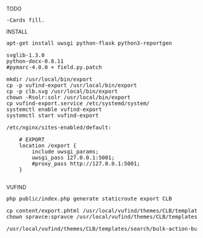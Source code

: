 TODO
<pre>
-Cards fill.
</pre>

INSTALL
<pre>
apt-get install uwsgi python-flask python3-reportgen

svglib-1.3.0
python-docx-0.8.11
#pymarc-4.0.0 + field.py.patch

mkdir /usr/local/bin/export
cp -p vufind-export /usr/local/bin/export
cp -p clb.svg /usr/local/bin/export
chown -Rsolr:solr /usr/local/bin/export
cp vufind-export.service /etc/systemd/system/
systemctl enable vufind-export
systemctl start vufind-export

/etc/nginx/sites-enabled/default:

	# EXPORT
	location /export {
		include uwsgi_params;
		uwsgi_pass 127.0.0.1:5001;
		#proxy_pass http://127.0.0.1:5001;
	}

</pre>
VUFIND
<pre>
php public/index.php generate staticroute export CLB

cp content/export.phtml /usr/local/vufind/themes/CLB/templates/content/
chown spravce:spravce /usr/local/vufind/themes/CLB/templates/content/export.phtml

/usr/local/vufind/themes/CLB/templates/search/bulk-action-buttons.phtml
</pre>
